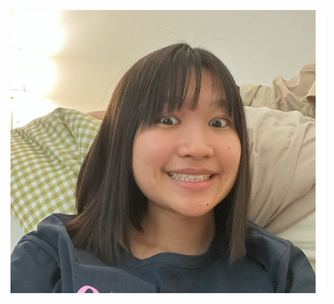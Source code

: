 
![image](https://github.com/tairong123/course_selection/blob/master/%E8%9E%A2%E5%B9%95%E6%93%B7%E5%8F%96%E7%95%AB%E9%9D%A2%202024-11-13%20144933.png)
